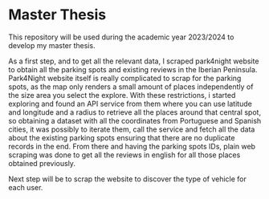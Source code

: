 # Master Thesis
This repository will be used during the academic year 2023/2024 to develop my master thesis.

As a first step, and to get all the relevant data, I scraped park4night website to obtain all the parking spots and existing reviews in the Iberian Peninsula.
Park4Night website itself is really complicated to scrap for the parking spots, as the map only renders a small amount of places independently of the size area you select the explore. With these restrictions, i started exploring and found an API service from them where you can use latitude and longitude and a radius to retrieve all the places around that central spot, so obtaining a dataset with all the coordinates from Portuguese and Spanish cities, it was possibly to iterate them, call the service and fetch all the data about the existing parking spots ensuring that there are no duplicate records in the end.
From there and having the parking spots IDs, plain web scraping was done to get all the reviews in english for all those places obtained previously.

Next step will be to scrap the website to discover the type of vehicle for each user.

